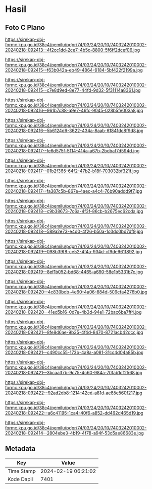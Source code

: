 # Hasil

## Foto C Plano

https://sirekap-obj-formc.kpu.go.id/38c4/pemilu/pdpr/74/03/24/20/10/7403242010002-20240218-092413--4f2cc1dd-2ce7-4b5c-8800-5f6ff2dcef06.jpg

https://sirekap-obj-formc.kpu.go.id/38c4/pemilu/pdpr/74/03/24/20/10/7403242010002-20240218-092415--f63b042a-eb49-4864-9184-5bf422f2199a.jpg

https://sirekap-obj-formc.kpu.go.id/38c4/pemilu/pdpr/74/03/24/20/10/7403242010002-20240218-092415--c7e8d9ed-8e77-44fd-9d32-5f31114a8361.jpg

https://sirekap-obj-formc.kpu.go.id/38c4/pemilu/pdpr/74/03/24/20/10/7403242010002-20240218-092416--961b7c88-a9e7-46fc-9045-028b5fe003a8.jpg

https://sirekap-obj-formc.kpu.go.id/38c4/pemilu/pdpr/74/03/24/20/10/7403242010002-20240218-092416--5b6124d6-3622-434a-8aab-61841dc8f9d8.jpg

https://sirekap-obj-formc.kpu.go.id/38c4/pemilu/pdpr/74/03/24/20/10/7403242010002-20240218-092417--fe6d575f-5114-414a-a67b-2bdbaf7d594d.jpg

https://sirekap-obj-formc.kpu.go.id/38c4/pemilu/pdpr/74/03/24/20/10/7403242010002-20240218-092417--01b2f365-64f2-47b2-b18f-703032bf321f.jpg

https://sirekap-obj-formc.kpu.go.id/38c4/pemilu/pdpr/74/03/24/20/10/7403242010002-20240218-092417--fa387c5b-867e-4aec-a4c4-76b90addd9f7.jpg

https://sirekap-obj-formc.kpu.go.id/38c4/pemilu/pdpr/74/03/24/20/10/7403242010002-20240218-092418--c9b38673-7c6a-4f3f-86cb-b2675ec62cda.jpg

https://sirekap-obj-formc.kpu.go.id/38c4/pemilu/pdpr/74/03/24/20/10/7403242010002-20240218-092418--589a2e73-e4d0-4f26-b50a-1c0dc0bd7df9.jpg

https://sirekap-obj-formc.kpu.go.id/38c4/pemilu/pdpr/74/03/24/20/10/7403242010002-20240218-092419--098b39f8-ce52-4f4a-934d-cf9de661f892.jpg

https://sirekap-obj-formc.kpu.go.id/38c4/pemilu/pdpr/74/03/24/20/10/7403242010002-20240218-092419--8ef1b052-bd68-4465-a690-58e1b5331b7c.jpg

https://sirekap-obj-formc.kpu.go.id/38c4/pemilu/pdpr/74/03/24/20/10/7403242010002-20240218-092420--4c830bdb-4e60-4a06-884d-509cfa4276b0.jpg

https://sirekap-obj-formc.kpu.go.id/38c4/pemilu/pdpr/74/03/24/20/10/7403242010002-20240218-092420--41ed5b16-0d7e-4b3d-94e1-72bac6ba7ff4.jpg

https://sirekap-obj-formc.kpu.go.id/38c4/pemilu/pdpr/74/03/24/20/10/7403242010002-20240218-092421--8fe8d6ae-9b35-4f4d-8470-8721acb42dcc.jpg

https://sirekap-obj-formc.kpu.go.id/38c4/pemilu/pdpr/74/03/24/20/10/7403242010002-20240218-092421--c490cc55-173b-4a8a-a081-31cc4d04a85b.jpg

https://sirekap-obj-formc.kpu.go.id/38c4/pemilu/pdpr/74/03/24/20/10/7403242010002-20240218-092421--3bcaa37b-9c75-4c60-984a-70fab1cf2568.jpg

https://sirekap-obj-formc.kpu.go.id/38c4/pemilu/pdpr/74/03/24/20/10/7403242010002-20240218-092422--92ad2db8-1214-42cd-a81d-ae85e560f217.jpg

https://sirekap-obj-formc.kpu.go.id/38c4/pemilu/pdpr/74/03/24/20/10/7403242010002-20240218-092422--a6c41195-1ca4-40f6-a852-dd462d465d19.jpg

https://sirekap-obj-formc.kpu.go.id/38c4/pemilu/pdpr/74/03/24/20/10/7403242010002-20240218-092414--2804ebe3-4b19-4f78-a94f-53d5ae86683e.jpg


## Metadata

| Key        | Value               |
| ---------- | ------------------- |
| Time Stamp | 2024-02-19 06:21:02 |
| Kode Dapil | 7401                |



